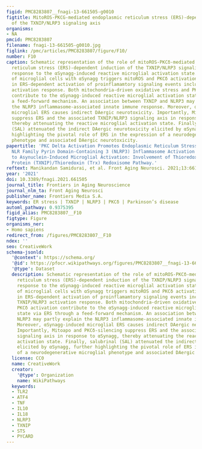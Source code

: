 ```yaml
---
figid: PMC8283807__fnagi-13-661505-g0010
figtitle: MitoROS-PKCG-mediated endoplasmic reticulum stress (ERS)-dependent induction
  of the TXNIP/NLRP3 signaling axis
organisms:
- NA
pmcid: PMC8283807
filename: fnagi-13-661505-g0010.jpg
figlink: /pmc/articles/PMC8283807/figure/F10/
number: F10
caption: Schematic representation of the role of mitoROS-PKCδ-mediated endoplasmic
  reticulum stress (ERS)-dependent induction of the TXNIP/NLRP3 signaling axis in
  response to the αSynagg-induced reactive microglial activation state. The treatment
  of microglial cells with αSynagg triggers mitoROS and PKCδ activation resulting
  in ERS-dependent activation of proinflamamtory signaling events including the TXNIP/NLRP3
  activation response. Both mitochondria-driven oxidative stress and PKCδ activation
  contribute to the αSynagg-induced reactive microglial activation state via ERS through
  a feed-forward mechanism. An association between TXNIP and NLRP3 may partly explain
  the NLRP3 inflammasome-associated innate immune response. Moreover, αSynagg-induced
  microglial ERS causes indirect DAergic neurotoxicity. Importantly, Mitoapo and PKCδ-silencing
  suppress ERS and the associated TXNIP/NLRP3 signaling axis in response to αSynagg,
  thereby attenuating the reactive microglial activation state. Finally, salubrinal
  (SAL) attenuated the indirect DAergic neurotoxicity elicited by αSynagg, further
  highlighting the pivotal role of ERS in the expression of a neurodegenerative microglial
  phenotype and associated DAergic neurotoxicity.
papertitle: 'PKC Delta Activation Promotes Endoplasmic Reticulum Stress (ERS) and
  NLR Family Pyrin Domain-Containing 3 (NLRP3) Inflammasome Activation Subsequent
  to Asynuclein-Induced Microglial Activation: Involvement of Thioredoxin-Interacting
  Protein (TXNIP)/Thioredoxin (Trx) Redoxisome Pathway.'
reftext: Manikandan Samidurai, et al. Front Aging Neurosci. 2021;13:661505.
year: '2021'
doi: 10.3389/fnagi.2021.661505
journal_title: Frontiers in Aging Neuroscience
journal_nlm_ta: Front Aging Neurosci
publisher_name: Frontiers Media S.A.
keywords: ER stress | TXNIP | NLRP3 | PKCδ | Parkinson’s disease
automl_pathway: 0.9375395
figid_alias: PMC8283807__F10
figtype: Figure
organisms_ner:
- Homo sapiens
redirect_from: /figures/PMC8283807__F10
ndex: ''
seo: CreativeWork
schema-jsonld:
  '@context': https://schema.org/
  '@id': https://pfocr.wikipathways.org/figures/PMC8283807__fnagi-13-661505-g0010.html
  '@type': Dataset
  description: Schematic representation of the role of mitoROS-PKCδ-mediated endoplasmic
    reticulum stress (ERS)-dependent induction of the TXNIP/NLRP3 signaling axis in
    response to the αSynagg-induced reactive microglial activation state. The treatment
    of microglial cells with αSynagg triggers mitoROS and PKCδ activation resulting
    in ERS-dependent activation of proinflamamtory signaling events including the
    TXNIP/NLRP3 activation response. Both mitochondria-driven oxidative stress and
    PKCδ activation contribute to the αSynagg-induced reactive microglial activation
    state via ERS through a feed-forward mechanism. An association between TXNIP and
    NLRP3 may partly explain the NLRP3 inflammasome-associated innate immune response.
    Moreover, αSynagg-induced microglial ERS causes indirect DAergic neurotoxicity.
    Importantly, Mitoapo and PKCδ-silencing suppress ERS and the associated TXNIP/NLRP3
    signaling axis in response to αSynagg, thereby attenuating the reactive microglial
    activation state. Finally, salubrinal (SAL) attenuated the indirect DAergic neurotoxicity
    elicited by αSynagg, further highlighting the pivotal role of ERS in the expression
    of a neurodegenerative microglial phenotype and associated DAergic neurotoxicity.
  license: CC0
  name: CreativeWork
  creator:
    '@type': Organization
    name: WikiPathways
  keywords:
  - TLR2
  - ATF4
  - TNF
  - IL10
  - IL18
  - NLRP3
  - TXNIP
  - STS
  - PYCARD
---
```

